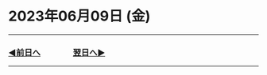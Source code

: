 # 2023年06月09日 (金)

---

### [◀️前日へ](https://github.com/yuasys/chatty-journal/blob/main/2023/06/2023-06-08.md)&emsp;&emsp;&emsp;&emsp;[翌日へ▶️](https://github.com/yuasys/chatty-journal/blob/main/2023/06/2023-06-10.md)

---
